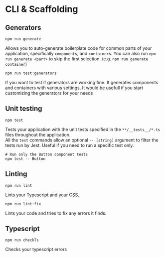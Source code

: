 # CLI & Scaffolding

## Generators

```Shell
npm run generate
```

Allows you to auto-generate boilerplate code for common parts of your
application, specifically `component`s, and `container`s. You can
also run `npm run generate <part>` to skip the first selection. (e.g. `npm run generate container`)

```Shell
npm run test:generators
```

If you want to test if generators are working fine. It generates components and containers with various settings. It would be usefull if you start customizing the generators for your needs

## Unit testing

```Shell
npm test
```

Tests your application with the unit tests specified in the `**/__tests__/*.ts` files
throughout the application.  
All the `test` commands allow an optional `-- [string]` argument to filter
the tests run by Jest. Useful if you need to run a specific test only.

```Shell
# Run only the Button component tests
npm test -- Button
```

## Linting

```Shell
npm run lint
```

Lints your Typescript and your CSS.

```Shell
npm run lint:fix
```

Lints your code and tries to fix any errors it finds.

## Typescript

```Shell
npm run checkTs
```

Checks your typescript errors
